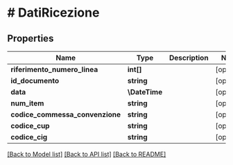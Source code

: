 # # DatiRicezione

## Properties

Name | Type | Description | Notes
------------ | ------------- | ------------- | -------------
**riferimento_numero_linea** | **int[]** |  | [optional]
**id_documento** | **string** |  | [optional]
**data** | **\DateTime** |  | [optional]
**num_item** | **string** |  | [optional]
**codice_commessa_convenzione** | **string** |  | [optional]
**codice_cup** | **string** |  | [optional]
**codice_cig** | **string** |  | [optional]

[[Back to Model list]](../../README.md#models) [[Back to API list]](../../README.md#endpoints) [[Back to README]](../../README.md)
